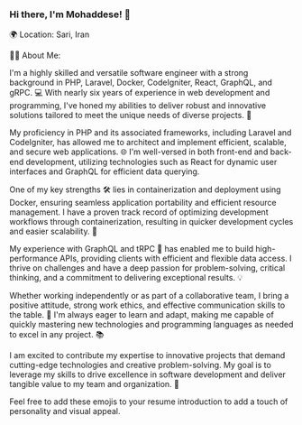 ### Hi there, I'm Mohaddese! 👋

🌍 Location: Sari, Iran

👩‍💻 About Me:

I'm a highly skilled and versatile software engineer with a strong background in PHP, Laravel, Docker, CodeIgniter, React, GraphQL, and gRPC. 💻 With nearly six years of experience in web development and programming, I've honed my abilities to deliver robust and innovative solutions tailored to meet the unique needs of diverse projects. 🚀

My proficiency in PHP and its associated frameworks, including Laravel and CodeIgniter, has allowed me to architect and implement efficient, scalable, and secure web applications. 🌐 I'm well-versed in both front-end and back-end development, utilizing technologies such as React for dynamic user interfaces and GraphQL for efficient data querying.

One of my key strengths 🛠️ lies in containerization and deployment using Docker, ensuring seamless application portability and efficient resource management. I have a proven track record of optimizing development workflows through containerization, resulting in quicker development cycles and easier scalability. 🐳

My experience with GraphQL and tRPC 🚀 has enabled me to build high-performance APIs, providing clients with efficient and flexible data access. I thrive on challenges and have a deep passion for problem-solving, critical thinking, and a commitment to delivering exceptional results. 💡

Whether working independently or as part of a collaborative team, I bring a positive attitude, strong work ethics, and effective communication skills to the table. 🤝 I'm always eager to learn and adapt, making me capable of quickly mastering new technologies and programming languages as needed to excel in any project. 📚

I am excited to contribute my expertise to innovative projects that demand cutting-edge technologies and creative problem-solving. My goal is to leverage my skills to drive excellence in software development and deliver tangible value to my team and organization. 🌟

Feel free to add these emojis to your resume introduction to add a touch of personality and visual appeal.


<!-- I'm a passionate developer with 6 years of experience in web development. My expertise includes working with PHP, Node.js, and various databases such as MySQLi and MongoDB. I'm proficient in API development, specializing in GraphQL and RESTful APIs. On the front-end, I'm skilled in HTML, CSS, JavaScript, and jQuery. I have hands-on experience with popular frameworks like React, Vue, Laravel, and Express.

✨ I constantly seek opportunities to expand my knowledge and stay up-to-date with the latest technologies and trends in the development world. I enjoy taking on challenging projects, collaborating with like-minded individuals, and delivering high-quality solutions.

🔍 If you're looking for a dedicated developer who can create efficient and robust applications, feel free to reach out. I'm open to new opportunities and exciting projects. Let's connect and build something amazing together!

**mnghv/mnghv** is a ✨ _special_ ✨ repository because its `README.md` (this file) appears on your GitHub profile.

Here are some ideas to get you started:

- 🔭 I’m currently working on ...
- 🌱 I’m currently learning ...
- 👯 I’m looking to collaborate on ...
- 🤔 I’m looking for help with ...
- 💬 Ask me about ...
- 📫 How to reach me: ...
- 😄 Pronouns: ...
- ⚡ Fun fact: ...
-->
